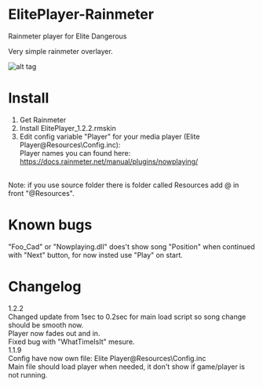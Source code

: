 # ElitePlayer-Rainmeter
Rainmeter player for Elite Dangerous

Very simple rainmeter overlayer.

![alt tag](https://raw.githubusercontent.com/Mindii/ElitePlayer-Rainmeter/master/Img/eliteplayer.jpg)

# Install
1. Get Rainmeter
2. Install ElitePlayer_1.2.2.rmskin
3. Edit config variable "Player" for your media player (Elite Player\@Resources\Config.inc):<br>
     Player names you can found here: https://docs.rainmeter.net/manual/plugins/nowplaying/<br>
<br>
Note: if you use source folder there is folder called Resources add @ in front "@Resources".

# Known bugs
"Foo_Cad" or "Nowplaying.dll" does't show song "Position" when continued with "Next" button, for now insted use "Play" on start.

# Changelog
1.2.2<br>
     Changed update from 1sec to 0.2sec for main load script so song change should be smooth now.<br>
     Player now fades out and in.<br>
     Fixed bug with "WhatTimeIsIt" mesure.<br>
1.1.9<br>
     Config have now own file: Elite Player\@Resources\Config.inc<br>
     Main file should load player when needed, it don't show if game/player is not running.<Br>
